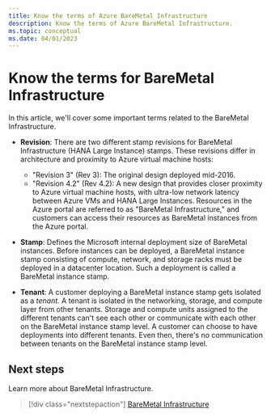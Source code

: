 ```yaml
---
title: Know the terms of Azure BareMetal Infrastructure
description: Know the terms of Azure BareMetal Infrastructure.
ms.topic: conceptual
ms.date: 04/01/2023
---
```


# Know the terms for BareMetal Infrastructure

In this article, we'll cover some important terms related to the BareMetal Infrastructure.

- **Revision**: There are two different stamp revisions for BareMetal Infrastructure (HANA Large Instance) stamps. These revisions differ in architecture and proximity to Azure virtual machine hosts:
    - "Revision 3" (Rev 3): The original design deployed mid-2016.
    - "Revision 4.2" (Rev 4.2): A new design that provides closer proximity to Azure virtual machine hosts, with ultra-low network latency between Azure VMs and HANA Large Instances. Resources in the Azure portal are referred to as "BareMetal Infrastructure," and customers can access their resources as BareMetal instances from the Azure portal.

- **Stamp**: Defines the Microsoft internal deployment size of BareMetal instances. Before instances can be deployed, a BareMetal instance stamp consisting of compute, network, and storage racks must be deployed in a datacenter location. Such a deployment is called a BareMetal instance stamp.

- **Tenant**: A customer deploying a BareMetal instance stamp gets isolated as a *tenant.* A tenant is isolated in the networking, storage, and compute layer from other tenants. Storage and compute units assigned to the different tenants can't see each other or communicate with each other on the BareMetal instance stamp level. A customer can choose to have deployments into different tenants. Even then, there's no communication between tenants on the BareMetal instance stamp level.

## Next steps

Learn more about BareMetal Infrastructure.

> [!div class="nextstepaction"]
> [BareMetal Infrastructure](concepts-baremetal-infrastructure-overview.md)
